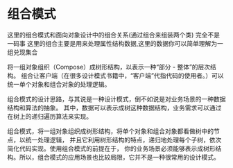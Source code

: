 # 组合模式
这里的组合模式和面向对象设计中的组合关系(通过组合来组装两个类) 完全不是一码事 
这里的组合主要是用来处理属性结构数据,这里的数据你可以简单理解为一组兑现集合

将一组对象组织（Compose）成树形结构，以表示一种“部分 - 整体”的层次结构。
组合让客户端（在很多设计模式书籍中，“客户端”代指代码的使用者。）可以统一单个对象和组合对象的处理逻辑。

组合模式的设计思路，与其说是一种设计模式，倒不如说是对业务场景的一种数据结构和算法的抽象。
其中，数据可以表示成树这种数据结构，业务需求可以通过在树上的递归遍历算法来实现。

组合模式，将一组对象组织成树形结构，将单个对象和组合对象都看做树中的节点，以统一处理逻辑，
并且它利用树形结构的特点，递归地处理每个子树，依次简化代码实现。使用组合模式的前提在于，
你的业务场景必须能够表示成树形结构。所以，组合模式的应用场景也比较局限，它并不是一种很常用的设计模式。